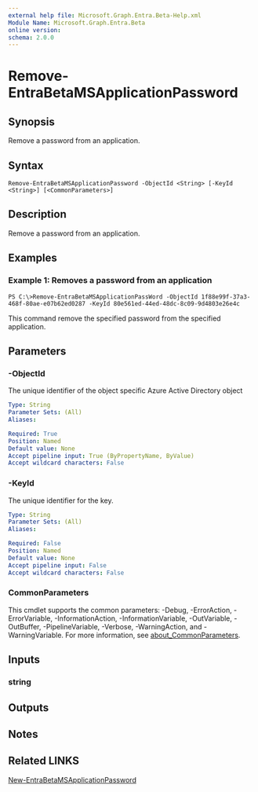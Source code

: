 ```yaml
---
external help file: Microsoft.Graph.Entra.Beta-Help.xml
Module Name: Microsoft.Graph.Entra.Beta
online version:
schema: 2.0.0
---
```


# Remove-EntraBetaMSApplicationPassword

## Synopsis
Remove a password from an application.

## Syntax

```
Remove-EntraBetaMSApplicationPassword -ObjectId <String> [-KeyId <String>] [<CommonParameters>]
```

## Description
Remove a password from an application.

## Examples

### Example 1: Removes a password from an application
```
PS C:\>Remove-EntraBetaMSApplicationPassWord -ObjectId 1f88e99f-37a3-468f-80ae-e07b62ed0287 -KeyId 80e561ed-44ed-48dc-8c09-9d4803e26e4c
```

This command remove the specified password from the specified application.

## Parameters

### -ObjectId
The unique identifier of the object specific Azure Active Directory object

```yaml
Type: String
Parameter Sets: (All)
Aliases:

Required: True
Position: Named
Default value: None
Accept pipeline input: True (ByPropertyName, ByValue)
Accept wildcard characters: False
```

### -KeyId
The unique identifier for the key.

```yaml
Type: String
Parameter Sets: (All)
Aliases:

Required: False
Position: Named
Default value: None
Accept pipeline input: False
Accept wildcard characters: False
```

### CommonParameters
This cmdlet supports the common parameters: -Debug, -ErrorAction, -ErrorVariable, -InformationAction, -InformationVariable, -OutVariable, -OutBuffer, -PipelineVariable, -Verbose, -WarningAction, and -WarningVariable. For more information, see [about_CommonParameters](https://go.microsoft.com/fwlink/?LinkID=113216).

## Inputs

### string
## Outputs

## Notes

## Related LINKS

[New-EntraBetaMSApplicationPassword]()

